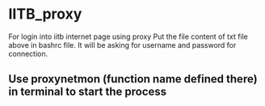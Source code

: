 # IITB_proxy
For login into iitb internet page using proxy
Put the file content of txt file above in bashrc file. It will be asking for username and password for connection.
## Use proxynetmon (function name defined there) in terminal to start the process
